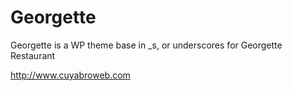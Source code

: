 Georgette
=========

Georgette is a WP theme base in _s, or underscores for Georgette Restaurant

http://www.cuyabroweb.com